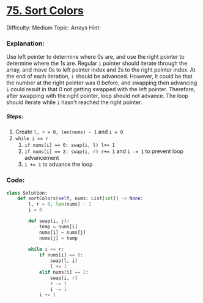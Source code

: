 # [75. Sort Colors](https://leetcode.com/problems/sort-colors/)

Difficulty: Medium
Topic: Arrays
Hint: 
### Explanation:
Use left pointer to determine where 0s are, and use the right pointer to determine where the 1s are. Regular `i` pointer should iterate through the array, and move 0s to left pointer index and 2s to the right pointer index. At the end of each iteration, `i` should be advanced. However, it could be that the number at the right pointer was 0 before, and swapping then advancing `i` could result in that 0 not getting swapped with the left pointer. Therefore, after swapping with the right pointer, loop should not advance. The loop should iterate while `i` hasn't reached the right pointer.

##### Steps:

1. Create `l, r = 0, len(nums) - 1` and `i = 0`
2. `while i <= r`
	1. `if nums[i] == 0: swap(i, l) l+= 1`
	2. `if nums[i] == 2: swap(i, r) r+= 1` and `i -= 1` to prevent loop advancement
	3. `i += 1` to advance the loop


### Code:

```python
class Solution:
    def sortColors(self, nums: List[int]) -> None:
        l, r = 0, len(nums) - 1
        i = 0

        def swap(i, j):
            temp = nums[i]
            nums[i] = nums[j]
            nums[j] = temp
        
        while i <= r:
            if nums[i] == 0:
                swap(l, i)
                l += 1
            elif nums[i] == 2:
                swap(i, r)
                r -= 1
                i -= 1
            i += 1
```
